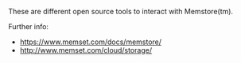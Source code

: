 These are different open source tools to interact with Memstore(tm).

Further info: 

 - https://www.memset.com/docs/memstore/
 - http://www.memset.com/cloud/storage/

